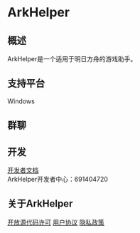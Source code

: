 # ArkHelper
## 概述
ArkHelper是一个适用于明日方舟的游戏助手。

## 支持平台
Windows

## 群聊


## 开发
[开发者文档](/Doc/Developer/DevelopDocs/ArkHelper%E5%BC%80%E5%8F%91%E8%80%85%E6%96%87%E6%A1%A3.md)  
ArkHelper开发者中心：691404720

## 关于ArkHelper
[开放源代码许可](/Doc/%E5%BC%80%E6%94%BE%E6%BA%90%E4%BB%A3%E7%A0%81%E8%AE%B8%E5%8F%AF.md)
[用户协议](/Doc/EULA.md)
[隐私政策](/Doc/ArkHelper%E9%9A%90%E7%A7%81%E6%94%BF%E7%AD%96.md)

